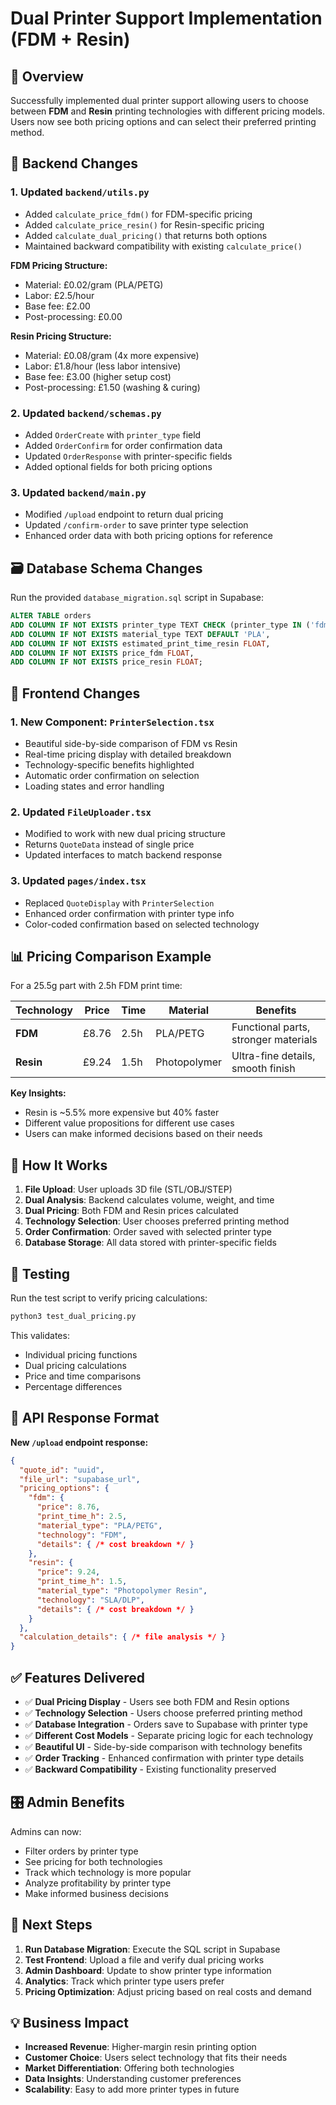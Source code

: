 # Dual Printer Support Implementation (FDM + Resin)

## 🎯 Overview

Successfully implemented dual printer support allowing users to choose between **FDM** and **Resin** printing technologies with different pricing models. Users now see both pricing options and can select their preferred printing method.

## 🔧 Backend Changes

### 1. **Updated `backend/utils.py`**
- Added `calculate_price_fdm()` for FDM-specific pricing
- Added `calculate_price_resin()` for Resin-specific pricing  
- Added `calculate_dual_pricing()` that returns both options
- Maintained backward compatibility with existing `calculate_price()`

**FDM Pricing Structure:**
- Material: £0.02/gram (PLA/PETG)
- Labor: £2.5/hour
- Base fee: £2.00
- Post-processing: £0.00

**Resin Pricing Structure:**
- Material: £0.08/gram (4x more expensive)
- Labor: £1.8/hour (less labor intensive)
- Base fee: £3.00 (higher setup cost)
- Post-processing: £1.50 (washing & curing)

### 2. **Updated `backend/schemas.py`**
- Added `OrderCreate` with `printer_type` field
- Added `OrderConfirm` for order confirmation data
- Updated `OrderResponse` with printer-specific fields
- Added optional fields for both pricing options

### 3. **Updated `backend/main.py`**
- Modified `/upload` endpoint to return dual pricing
- Updated `/confirm-order` to save printer type selection
- Enhanced order data with both pricing options for reference

## 🗃️ Database Schema Changes

Run the provided `database_migration.sql` script in Supabase:

```sql
ALTER TABLE orders 
ADD COLUMN IF NOT EXISTS printer_type TEXT CHECK (printer_type IN ('fdm', 'resin')) DEFAULT 'fdm',
ADD COLUMN IF NOT EXISTS material_type TEXT DEFAULT 'PLA',
ADD COLUMN IF NOT EXISTS estimated_print_time_resin FLOAT,
ADD COLUMN IF NOT EXISTS price_fdm FLOAT,
ADD COLUMN IF NOT EXISTS price_resin FLOAT;
```

## 🎨 Frontend Changes

### 1. **New Component: `PrinterSelection.tsx`**
- Beautiful side-by-side comparison of FDM vs Resin
- Real-time pricing display with detailed breakdown
- Technology-specific benefits highlighted
- Automatic order confirmation on selection
- Loading states and error handling

### 2. **Updated `FileUploader.tsx`**
- Modified to work with new dual pricing structure
- Returns `QuoteData` instead of single price
- Updated interfaces to match backend response

### 3. **Updated `pages/index.tsx`**
- Replaced `QuoteDisplay` with `PrinterSelection`
- Enhanced order confirmation with printer type info
- Color-coded confirmation based on selected technology

## 📊 Pricing Comparison Example

For a 25.5g part with 2.5h FDM print time:

| Technology | Price | Time | Material | Benefits |
|------------|--------|------|----------|----------|
| **FDM** | £8.76 | 2.5h | PLA/PETG | Functional parts, stronger materials |
| **Resin** | £9.24 | 1.5h | Photopolymer | Ultra-fine details, smooth finish |

**Key Insights:**
- Resin is ~5.5% more expensive but 40% faster
- Different value propositions for different use cases
- Users can make informed decisions based on their needs

## 🚀 How It Works

1. **File Upload**: User uploads 3D file (STL/OBJ/STEP)
2. **Dual Analysis**: Backend calculates volume, weight, and time
3. **Dual Pricing**: Both FDM and Resin prices calculated
4. **Technology Selection**: User chooses preferred printing method
5. **Order Confirmation**: Order saved with selected printer type
6. **Database Storage**: All data stored with printer-specific fields

## 🧪 Testing

Run the test script to verify pricing calculations:
```bash
python3 test_dual_pricing.py
```

This validates:
- Individual pricing functions
- Dual pricing calculations
- Price and time comparisons
- Percentage differences

## 🔗 API Response Format

**New `/upload` endpoint response:**
```json
{
  "quote_id": "uuid",
  "file_url": "supabase_url",
  "pricing_options": {
    "fdm": {
      "price": 8.76,
      "print_time_h": 2.5,
      "material_type": "PLA/PETG",
      "technology": "FDM",
      "details": { /* cost breakdown */ }
    },
    "resin": {
      "price": 9.24,
      "print_time_h": 1.5,
      "material_type": "Photopolymer Resin", 
      "technology": "SLA/DLP",
      "details": { /* cost breakdown */ }
    }
  },
  "calculation_details": { /* file analysis */ }
}
```

## ✅ Features Delivered

- ✅ **Dual Pricing Display** - Users see both FDM and Resin options
- ✅ **Technology Selection** - Users choose preferred printing method
- ✅ **Database Integration** - Orders save to Supabase with printer type
- ✅ **Different Cost Models** - Separate pricing logic for each technology
- ✅ **Beautiful UI** - Side-by-side comparison with technology benefits
- ✅ **Order Tracking** - Enhanced confirmation with printer type details
- ✅ **Backward Compatibility** - Existing functionality preserved

## 🎛️ Admin Benefits

Admins can now:
- Filter orders by printer type
- See pricing for both technologies
- Track which technology is more popular
- Analyze profitability by printer type
- Make informed business decisions

## 🚀 Next Steps

1. **Run Database Migration**: Execute the SQL script in Supabase
2. **Test Frontend**: Upload a file and verify dual pricing works
3. **Admin Dashboard**: Update to show printer type information
4. **Analytics**: Track which printer type users prefer
5. **Pricing Optimization**: Adjust pricing based on real costs and demand

## 💡 Business Impact

- **Increased Revenue**: Higher-margin resin printing option
- **Customer Choice**: Users select technology that fits their needs
- **Market Differentiation**: Offering both technologies
- **Data Insights**: Understanding customer preferences
- **Scalability**: Easy to add more printer types in future 